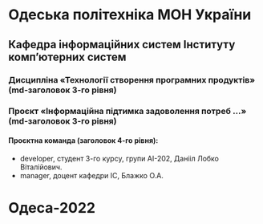 # Одеська політехніка МОН України
## Кафедра інформаційних систем Інституту комп’ютерних систем 
### Дисципліна «Технології створення програмних продуктів» (md-заголовок 3-го рівня)
### Проєкт «Інформаційна підтимка задоволення потреб ...» (md-заголовок 3-го рівня)
#### Проєктна команда (заголовок 4-го рівня):
+ developer, студент 3-го курсу, групи АI-202, Данiiл Лобко Вiталiйович.
+ manager, доцент кафедри ІС, Блажко О.А.
# Одеса-2022